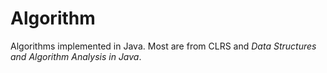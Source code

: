 # Algorithm

Algorithms implemented in Java. Most are from CLRS and *Data Structures and Algorithm Analysis in Java*.
